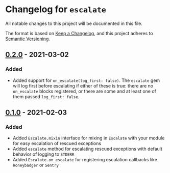 # Changelog for `escalate`
All notable changes to this project will be documented in this file.

The format is based on [Keep a Changelog](https://keepachangelog.com/en/1.0.0/),
and this project adheres to [Semantic Versioning](https://semver.org/spec/v2.0.0.html).

## [0.2.0] - 2021-03-02
### Added
- Added support for `on_escalate(log_first: false)`. The `escalate` gem will log first before
  escalating if either of these is true: there are no `on_escalate` blocks registered, or
  there are some and at least one of them passed `log_first: false`.

## [0.1.0] - 2021-02-03
### Added
- Added `Escalate.mixin` interface for mixing in `Escalate` with your module for easy escalation of rescued exceptions
- Added `escalate` method for escalating rescued exceptions with default behavior of logging to `STDERR`
- Added `Escalate.on_escalate` for registering escalation callbacks like `Honeybadger` or `Sentry`

[0.2.0]: https://github.com/Invoca/escalate/compare/v0.1.0...v0.2.0
[0.1.0]: https://github.com/Invoca/escalate/releases/tag/v0.1.0
